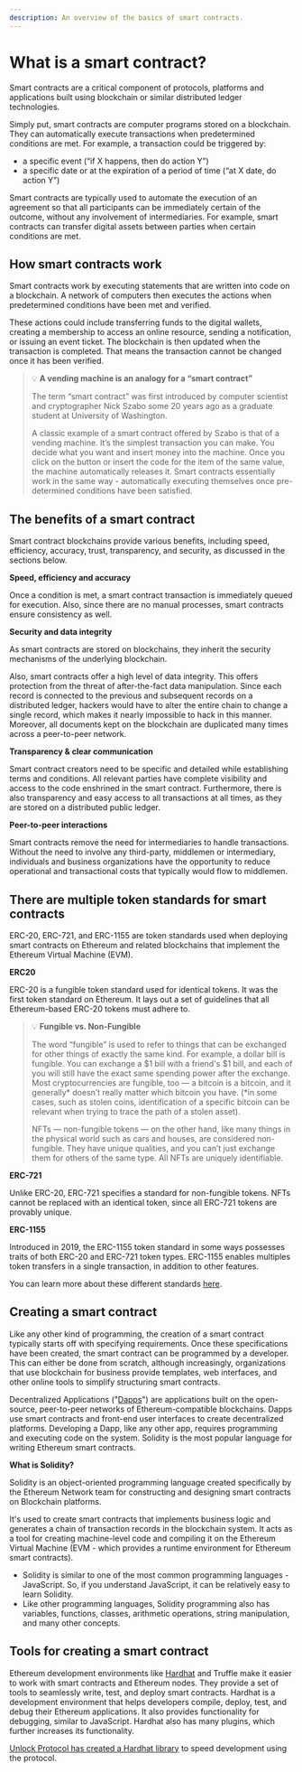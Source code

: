 ```yaml
---
description: An overview of the basics of smart contracts.
---
```


# What is a smart contract?

Smart contracts are a critical component of protocols, platforms and applications built using blockchain or similar distributed ledger technologies. 

Simply put, smart contracts are computer programs stored on a blockchain. They can automatically execute transactions when predetermined conditions are met. For example, a transaction could be triggered by:

- a specific event (“if X happens, then do action Y”)
- a specific date or at the expiration of a period of time (“at X date, do action Y”)

Smart contracts are typically used to automate the execution of an agreement so that all participants can be immediately certain of the outcome, without any involvement of intermediaries. For example, smart contracts can transfer digital assets between parties when certain conditions are met.


## **How smart contracts work**

Smart contracts work by executing statements that are written into code on a blockchain. A network of computers then executes the actions when predetermined conditions have been met and verified. 

These actions could include transferring funds to the digital wallets, creating a membership to access an online resource, sending a notification, or issuing an event ticket. The blockchain is then updated when the transaction is completed. That means the transaction cannot be changed once it has been verified.


> 💡 **A vending machine is an analogy for a “smart contract”**
> 
> The term “smart contract” was first introduced by computer scientist and cryptographer Nick Szabo some 20 years ago as a graduate student at University of Washington.
> 
> A classic example of a smart contract offered by Szabo is that of a vending machine. It’s the simplest transaction you can make. You decide what you want and insert money into the machine. Once you click on the button or insert the code for the item of the same value, the machine automatically releases it. Smart contracts essentially work in the same way - automatically executing themselves once pre-determined conditions have been satisfied.


## **The benefits of a smart contract**

Smart contract blockchains provide various benefits, including speed, efficiency, accuracy, trust, transparency, and security, as discussed in the sections below.

**Speed, efficiency and accuracy**

Once a condition is met, a smart contract transaction is immediately queued for execution. Also, since there are no manual processes, smart contracts ensure consistency as well.

**Security and data integrity**

As smart contracts are stored on blockchains, they inherit the security mechanisms of the underlying blockchain. 

Also, smart contracts offer a high level of data integrity. This offers protection from the threat of after-the-fact data manipulation. Since each record is connected to the previous and subsequent records on a distributed ledger, hackers would have to alter the entire chain to change a single record, which makes it nearly impossible to hack in this manner. Moreover, all documents kept on the blockchain are duplicated many times across a peer-to-peer network.

**Transparency & clear communication**

Smart contract creators need to be specific and detailed while establishing terms and conditions. All relevant parties have complete visibility and access to the code enshrined in the smart contract. Furthermore, there is also transparency and easy access to all transactions at all times, as they are stored on a distributed public ledger.

**Peer-to-peer interactions**

Smart contracts remove the need for intermediaries to handle transactions. Without the need to involve any third-party, middlemen or intermediary, individuals and business organizations have the opportunity to reduce operational and transactional costs that typically would flow to middlemen.


## There are multiple token standards for smart contracts

ERC-20, ERC-721, and ERC-1155 are token standards used when deploying smart contracts on Ethereum and related blockchains that implement the Ethereum Virtual Machine (EVM). 

**ERC20**

ERC-20 is a fungible token standard used for identical tokens. It was the first token standard on Ethereum.  It lays out a set of guidelines that all Ethereum-based ERC-20 tokens must adhere to. 

> 💡 **Fungible vs. Non-Fungible**
> 
> The word “fungible” is used to refer to things that can be exchanged for other things of exactly the same kind. For example, a dollar bill is fungible. You can exchange a $1 bill with a friend's $1 bill, and each of you will still have the exact same spending power after the exchange. Most cryptocurrencies are fungible, too — a bitcoin is a bitcoin, and it generally* doesn’t really matter which bitcoin you have. (*in some cases, such as stolen coins, identification of a specific bitcoin can be relevant when trying to trace the path of a stolen asset).
> 
> NFTs — non-fungible tokens — on the other hand, like many things in the physical world such as cars and houses, are considered non-fungible. They have unique qualities, and you can’t just exchange them for others of the same type. All NFTs are uniquely identifiable.

**ERC-721**

Unlike ERC-20, ERC-721 specifies a standard for non-fungible tokens. NFTs cannot be replaced with an identical token, since all ERC-721 tokens are provably unique.

**ERC-1155**

Introduced in 2019, the ERC-1155 token standard in some ways possesses traits of both ERC-20 and ERC-721 token types. ERC-1155 enables multiples token transfers in a single transaction, in addition to other features. 

You can learn more about these different standards [here](https://www.web3.university/article/comparing-erc-721-to-erc-1155).


## Creating **a smart contract**

Like any other kind of programming, the creation of a smart contract typically starts off with specifying requirements. Once these specifications have been created, the smart contract can be programmed by a developer. This can either be done from scratch, although increasingly, organizations that use blockchain for business provide templates, web interfaces, and other online tools to simplify structuring smart contracts.

Decentralized Applications ("[Dapps](https://docs.unlock-protocol.com/basics/new-to-web3/what-is-a-decentralised-application-aka-dapp)") are applications built on the open-source, peer-to-peer networks of Ethereum-compatible blockchains. Dapps use smart contracts and front-end user interfaces to create decentralized platforms. Developing a Dapp, like any other app, requires programming and executing code on the system. Solidity is the most popular language for writing Ethereum smart contracts. 

**What is Solidity?**

Solidity is an object-oriented programming language created specifically by the Ethereum Network team for constructing and designing smart contracts on Blockchain platforms.

It's used to create smart contracts that implements business logic and generates a chain of transaction records in the blockchain system. It acts as a tool for creating machine-level code and compiling it on the Ethereum Virtual Machine (EVM - which provides a runtime environment for Ethereum smart contracts). 

- Solidity is similar to one of the most common programming languages - JavaScript. So, if you understand JavaScript, it can be relatively easy to learn Solidity.
- Like other programming languages, Solidity programming also has variables, functions, classes, arithmetic operations, string manipulation, and many other concepts.


## **Tools for creating a smart contract**

Ethereum development environments like [Hardhat](https://hardhat.org/tutorial) and Truffle make it easier to work with smart contracts and Ethereum nodes. They provide a set of tools to seamlessly write, test, and deploy smart contracts. Hardhat is a development environment that helps developers compile, deploy, test, and debug their Ethereum applications. It also provides functionality for debugging, similar to JavaScript. Hardhat also has many plugins, which further increases its functionality.

[Unlock Protocol has created a Hardhat library](https://docs.unlock-protocol.com/core-protocol/deploying-locally/) to speed development using the protocol.
